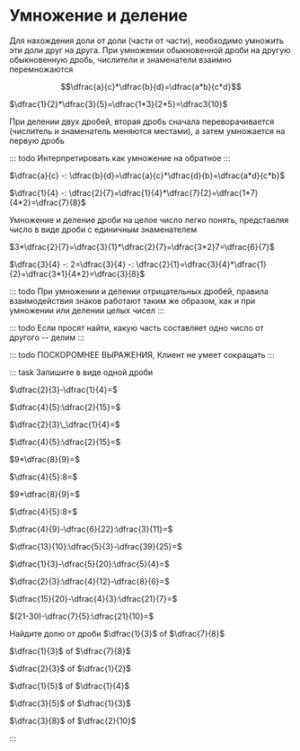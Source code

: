 # Умножение и деление

Для нахождения доли от доли (части от части), необходимо умножить эти доли друг на друга. При умножении обыкновенной дроби на другую обыкновенную дробь, числители и знаменатели взаимно перемножаются

$$\dfrac{a}{c}*\dfrac{b}{d}=\dfrac{a*b}{c*d}$$

$\dfrac{1}{2}*\dfrac{3}{5}=\dfrac{1*3}{2*5}=\dfrac3{10}$

При делении двух дробей, вторая дробь сначала переворачивается (числитель и знаменатель меняются местами), а затем умножается на первую дробь

::: todo
Интерпретировать как умножение на обратное
:::

$\dfrac{a}{c} -: \dfrac{b}{d}=\dfrac{a}{c}*\dfrac{d}{b}=\dfrac{a*d}{c*b}$

$\dfrac{1}{4} -: \dfrac{2}{7}=\dfrac{1}{4}*\dfrac{7}{2}=\dfrac{1*7}{4*2}=\dfrac{7}{8}$

Умножение и деление дроби на целое число легко понять, представляя число в виде дроби с единичным знаменателем

$3*\dfrac{2}{7}=\dfrac{3}{1}*\dfrac{2}{7}=\dfrac{3*2}7=\dfrac{6}{7}$

$\dfrac{3}{4} -: 2=\dfrac{3}{4} -: \dfrac{2}{1}=\dfrac{3}{4}*\dfrac{1}{2}=\dfrac{3*1}{4*2}=\dfrac{3}{8}$

::: todo
При умножении и делении отрицательных дробей, правила взаимодействия знаков работают таким же образом, как и при умножении или делении целых чисел
:::

::: todo
Если просят найти, какую часть составляет одно число от другого -- делим
:::

::: todo
ПОСКОРОМНЕЕ ВЫРАЖЕНИЯ, Клиент не умеет сокращать
:::

::: task
Запишите в виде одной дроби

$\dfrac{2}{3}-\dfrac{1}{4}=$

$\dfrac{4}{5}:\dfrac{2}{15}=$

$\dfrac{2}{3}\_\dfrac{1}{4}=$

$\dfrac{4}{5}:\dfrac{2}{15}=$

$9*\dfrac{8}{9}=$

$\dfrac{4}{5}:8=$

$9*\dfrac{8}{9}=$

$\dfrac{4}{5}:8=$

$\dfrac{4}{9}-\dfrac{6}{22}:\dfrac{3}{11}=$

$\dfrac{13}{10}:\dfrac{5}{3}-\dfrac{39}{25}=$

$\dfrac{1}{3}-\dfrac{5}{20}:\dfrac{5}{4}=$

$\dfrac{2}{3}:\dfrac{4}{12}-\dfrac{8}{6}=$

$\dfrac{15}{20}-\dfrac{4}{3}:\dfrac{21}{7}=$

$(21-30)-\dfrac{7}{5}:\dfrac{21}{10}=$

Найдите долю от дроби
$\dfrac{1}{3}$ of $\dfrac{7}{8}$

$\dfrac{1}{3}$ of $\dfrac{7}{8}$

$\dfrac{2}{3}$ of $\dfrac{1}{2}$

$\dfrac{1}{5}$ of $\dfrac{1}{4}$

$\dfrac{3}{5}$ of $\dfrac{1}{3}$

$\dfrac{3}{8}$ of $\dfrac{2}{10}$

:::
